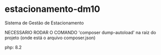 # estacionamento-dm10
Sistema de Gestão de Estacionamento

NECESSARIO RODAR O COMANDO 'composer dump-autoload' na raiz do projeto (onde está o arquivo composer.json)

php: 8.2
